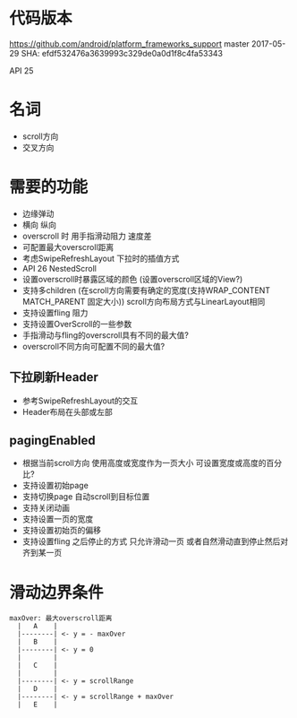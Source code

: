 # 代码版本
https://github.com/android/platform_frameworks_support
master 2017-05-29
SHA: efdf532476a3639993c329de0a0d1f8c4fa53343

API 25

# 名词
* scroll方向
* 交叉方向
# 需要的功能
* 边缘弹动
* 横向 纵向
* overscroll 时 用手指滑动阻力 速度差
* 可配置最大overscroll距离
* 考虑SwipeRefreshLayout 下拉时的插值方式
* API 26 NestedScroll
* 设置overscroll时暴露区域的颜色 (设置overscroll区域的View?)
* 支持多children (在scroll方向需要有确定的宽度(支持WRAP_CONTENT MATCH_PARENT 固定大小)) scroll方向布局方式与LinearLayout相同
* 支持设置fling 阻力
* 支持设置OverScroll的一些参数
* 手指滑动与fling的overscroll具有不同的最大值?
* overscroll不同方向可配置不同的最大值?
## 下拉刷新Header
* 参考SwipeRefreshLayout的交互
* Header布局在头部或左部
## pagingEnabled
* 根据当前scroll方向 使用高度或宽度作为一页大小 可设置宽度或高度的百分比?
* 支持设置初始page
* 支持切换page 自动scroll到目标位置
* 支持关闭动画
* 支持设置一页的宽度
* 支持设置初始页的偏移
* 支持设置fling 之后停止的方式 只允许滑动一页 或者自然滑动直到停止然后对齐到某一页

# 滑动边界条件
```
maxOver: 最大overscroll距离
  |   A    |
  |--------| <- y = - maxOver
  |   B    |
  |--------| <- y = 0
  |        |
  |   C    |
  |        |
  |--------| <- y = scrollRange
  |   D    |
  |--------| <- y = scrollRange + maxOver
  |   E    |
```
##